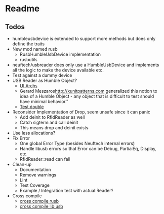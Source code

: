 # Readme

## Todos

* humbleusbdevice is extended to support more methods but does only define the traits
* New mod named rusb
    * RusbHumbleUsbDevice implementation
    * rusbutils
* neuftech/usbreader does only use a HumbleUsbDevice and implements all the logic to make the device available etc.
* Test against a dummy device
* USB Reader as Humble Object?
  * [UI Archs](https://martinfowler.com/eaaDev/uiArchs.html)
  * Gerard Meszaros<http://xunitpatterns.com> generalized this notion to idea of a Humble Object - any object that is difficult to test should have minimal behavior."
  * [Test double](https://martinfowler.com/bliki/TestDouble.html)
* Reconsider Implementation of Drop, seem unsafe since it can panic
  * Add deinit to RfidReader as well
  * Catch sigterm and call deinit
  * This means drop and deinit exists
* Use less allocations?
* Fix Error
  * One global Error Type (besides Neuftech internal errors)
  * Handle libusb errors so that Error can be Debug, PartialEq, Display, etc.
  * RfidReader::read can fail
* Clean-up
  * Documentation
  * Remove warnings
  * Lint
  * Test Coverage
  * Example / Integration test with actual Reader?
* Cross compile
  * [cross compile rusb](https://github.com/a1ien/libusb1-sys#cross-compiling)
  * [cross compile lib usb](https://github.com/dcuddeback/libusb-sys#cross-compiling)
